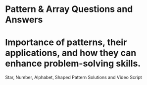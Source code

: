 # Pattern & Array Questions and Answers
# Importance of patterns, their applications, and how they can enhance problem-solving skills.
Star, Number, Alphabet, Shaped Pattern Solutions and Video Script
